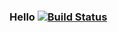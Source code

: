 ### Hello [![Build Status](https://travis-ci.org/zafralafra/my-project.svg?branch=master)](https://travis-ci.org/zafralafra/my-project)
